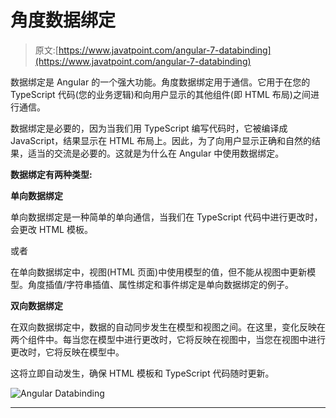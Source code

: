 # 角度数据绑定

> 原文:[https://www.javatpoint.com/angular-7-databinding](https://www.javatpoint.com/angular-7-databinding)

数据绑定是 Angular 的一个强大功能。角度数据绑定用于通信。它用于在您的 TypeScript 代码(您的业务逻辑)和向用户显示的其他组件(即 HTML 布局)之间进行通信。

数据绑定是必要的，因为当我们用 TypeScript 编写代码时，它被编译成 JavaScript，结果显示在 HTML 布局上。因此，为了向用户显示正确和自然的结果，适当的交流是必要的。这就是为什么在 Angular 中使用数据绑定。

**数据绑定有两种类型:**

**单向数据绑定**

单向数据绑定是一种简单的单向通信，当我们在 TypeScript 代码中进行更改时，会更改 HTML 模板。

或者

在单向数据绑定中，视图(HTML 页面)中使用模型的值，但不能从视图中更新模型。角度插值/字符串插值、属性绑定和事件绑定是单向数据绑定的例子。

**双向数据绑定**

在双向数据绑定中，数据的自动同步发生在模型和视图之间。在这里，变化反映在两个组件中。每当您在模型中进行更改时，它将反映在视图中，当您在视图中进行更改时，它将反映在模型中。

这将立即自动发生，确保 HTML 模板和 TypeScript 代码随时更新。

![Angular Databinding](../Images/5ec79b3280780783b4fe1874d3f877fc.png)

* * *